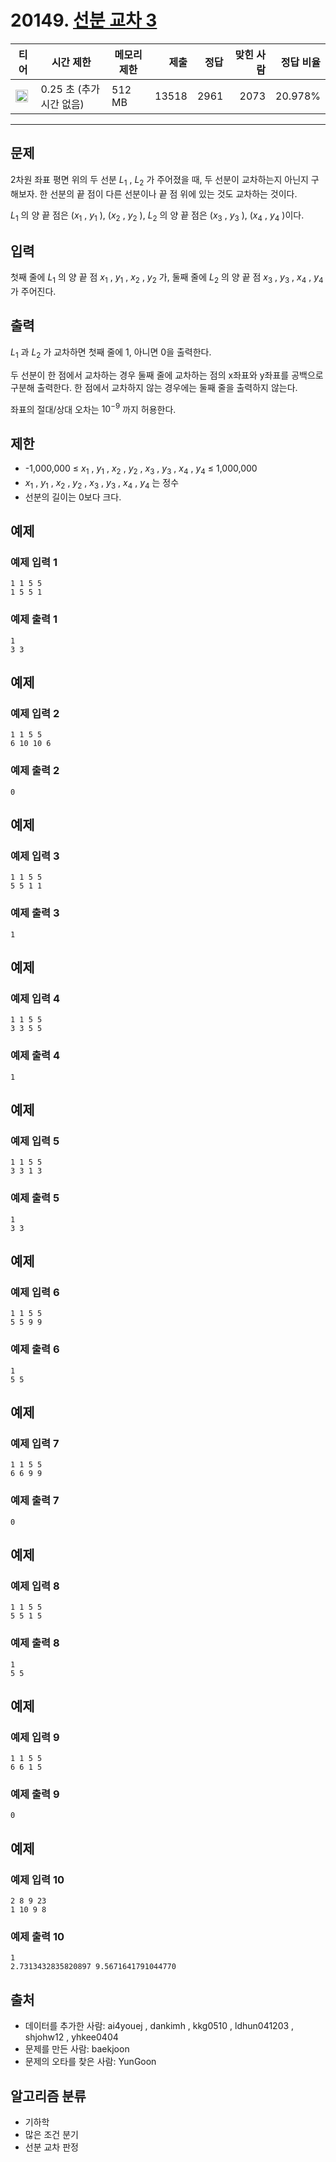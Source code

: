# 20149. [선분 교차 3](https://www.acmicpc.net/problem/20149)

| 티어                                                                  | 시간 제한                | 메모리 제한 |  제출 | 정답 | 맞힌 사람 | 정답 비율 |
| --------------------------------------------------------------------- | ------------------------ | ----------- | ----: | ---: | --------: | --------: |
| <img src="https://static.solved.ac/tier_small/17.svg" width="20px" /> | 0.25 초 (추가 시간 없음) | 512 MB      | 13518 | 2961 |      2073 |   20.978% |

---

## 문제

2차원 좌표 평면 위의 두 선분 $L_{1}$
, $L_{2}$
가 주어졌을 때, 두 선분이 교차하는지 아닌지 구해보자. 한 선분의 끝 점이 다른 선분이나 끝 점 위에 있는 것도 교차하는 것이다.

$L_{1}$
의 양 끝 점은 ($x_{1}$
, $y_{1}$
), ($x_{2}$
, $y_{2}$
), $L_{2}$
의 양 끝 점은 ($x_{3}$
, $y_{3}$
), ($x_{4}$
, $y_{4}$
)이다.

## 입력

첫째 줄에 $L_{1}$
의 양 끝 점 $x_{1}$
, $y_{1}$
, $x_{2}$
, $y_{2}$
가, 둘째 줄에 $L_{2}$
의 양 끝 점 $x_{3}$
, $y_{3}$
, $x_{4}$
, $y_{4}$
가 주어진다.

## 출력

$L_{1}$
과 $L_{2}$
가 교차하면 첫째 줄에 1, 아니면 0을 출력한다.

두 선분이 한 점에서 교차하는 경우 둘째 줄에 교차하는 점의 x좌표와 y좌표를 공백으로 구분해 출력한다. 한 점에서 교차하지 않는 경우에는 둘째 줄을 출력하지 않는다.

좌표의 절대/상대 오차는 $10^{-9}$
까지 허용한다.

## 제한

- -1,000,000 ≤ $x_{1}$ , $y_{1}$ , $x_{2}$ , $y_{2}$ , $x_{3}$ , $y_{3}$ , $x_{4}$ , $y_{4}$ ≤ 1,000,000
- $x_{1}$ , $y_{1}$ , $x_{2}$ , $y_{2}$ , $x_{3}$ , $y_{3}$ , $x_{4}$ , $y_{4}$ 는 정수
- 선분의 길이는 0보다 크다.

## 예제

### 예제 입력 1

```
1 1 5 5
1 5 5 1
```

### 예제 출력 1

```
1
3 3
```

## 예제

### 예제 입력 2

```
1 1 5 5
6 10 10 6
```

### 예제 출력 2

```
0
```

## 예제

### 예제 입력 3

```
1 1 5 5
5 5 1 1
```

### 예제 출력 3

```
1
```

## 예제

### 예제 입력 4

```
1 1 5 5
3 3 5 5
```

### 예제 출력 4

```
1
```

## 예제

### 예제 입력 5

```
1 1 5 5
3 3 1 3
```

### 예제 출력 5

```
1
3 3
```

## 예제

### 예제 입력 6

```
1 1 5 5
5 5 9 9
```

### 예제 출력 6

```
1
5 5
```

## 예제

### 예제 입력 7

```
1 1 5 5
6 6 9 9
```

### 예제 출력 7

```
0
```

## 예제

### 예제 입력 8

```
1 1 5 5
5 5 1 5
```

### 예제 출력 8

```
1
5 5
```

## 예제

### 예제 입력 9

```
1 1 5 5
6 6 1 5
```

### 예제 출력 9

```
0
```

## 예제

### 예제 입력 10

```
2 8 9 23
1 10 9 8
```

### 예제 출력 10

```
1
2.7313432835820897 9.5671641791044770
```

## 출처

- 데이터를 추가한 사람: ai4youej , dankimh , kkg0510 , ldhun041203 , shjohw12 , yhkee0404
- 문제를 만든 사람: baekjoon
- 문제의 오타를 찾은 사람: YunGoon

## 알고리즘 분류

- 기하학
- 많은 조건 분기
- 선분 교차 판정
